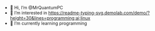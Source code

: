 - 👋 Hi, I’m @MrQuantumPC
- 👀 I’m interested in https://readme-typing-svg.demolab.com/demo/?height=30&lines=programming;ai;linux
- 🌱 I’m currently learning programming



<!---
MrQuantumPC/MrQuantumPC is a ✨ special ✨ repository because its `README.md` (this file) appears on your GitHub profile.
You can click the Preview link to take a look at your changes.
--->

